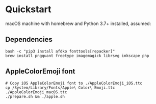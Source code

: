 # Quickstart

macOS machine with homebrew and Python 3.7+ installed, assumed:

## Dependencies

```
bash -c "pip3 install afdko fonttools[repacker]"
brew install pngquant freetype imagemagick librsvg inkscape php
```

## AppleColorEmoji font

```
# Copy iOS AppleColorEmoji font to ./AppleColorEmoji_iOS.ttc
cp /System/Library/Fonts/Apple\ Color\ Emoji.ttc ./AppleColorEmoji_macOS.ttc
./prepare.sh && ./apple.sh
```
